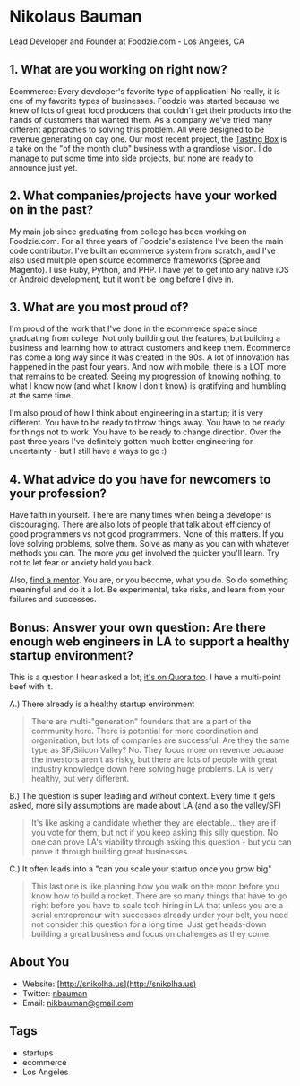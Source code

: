 # Nikolaus Bauman
Lead Developer and Founder at Foodzie.com - Los Angeles, CA


## 1. What are you working on right now?
Ecommerce: Every developer's favorite type of application! No really, it is one of my favorite types of businesses. Foodzie was started because we knew of lots of great food producers that couldn't get their products into the hands of customers that wanted them. As a company we've tried many different approaches to solving this problem. All were designed to be revenue generating on day one. Our most recent project, the [Tasting Box](http://foodzie.com/tastingbox) is a take on the "of the month club" business with a grandiose vision. I do manage to put some time into side projects, but none are ready to announce just yet.


## 2. What companies/projects have your worked on in the past?
My main job since graduating from college has been working on Foodzie.com. For all three years of Foodzie's existence I've been the main code contributor. I've built an ecommerce system from scratch, and I've also used multiple open source ecommerce frameworks (Spree and Magento). I use Ruby, Python, and PHP. I have yet to get into any native iOS or Android development, but it won't be long before I dive in.


## 3. What are you most proud of?
I'm proud of the work that I've done in the ecommerce space since graduating from college. Not only building out the features, but building a business and learning how to attract customers and keep them. Ecommerce has come a long way since it was created in the 90s. A lot of innovation has happened in the past four years. And now with mobile, there is a LOT more that remains to be created. Seeing my progression of knowing nothing, to what I know now (and what I know I don't know) is gratifying and humbling at the same time.

I'm also proud of how I think about engineering in a startup; it is very different. You have to be ready to throw things away. You have to be ready for things not to work. You have to be ready to change direction. Over the past three years I've definitely gotten much better engineering for uncertainty - but I still have a ways to go :)


## 4. What advice do you have for newcomers to your profession?
Have faith in yourself. There are many times when being a developer is discouraging. There are also lots of people that talk about efficiency of good programmers vs not good programmers. None of this matters. If you love solving problems, solve them. Solve as many as you can with whatever methods you can. The more you get involved the quicker you'll learn. Try not to let fear or anxiety hold you back. 

Also, [find a mentor](http://log.snikolha.us/post/4555203368/mentors). You are, or you become, what you do. So do something meaningful and do it a lot. Be experimental, take risks, and learn from your failures and successes.


## Bonus: Answer your own question: Are there enough web engineers in LA to support a healthy startup environment?
This is a question I hear asked a lot; [it's on Quora too](http://www.quora.com/Are-there-enough-web-engineers-in-Los-Angeles-to-support-a-healthy-startup-environment-in-the-city-of-angels). I have a multi-point beef with it. 

A.) There already is a healthy startup environment

>There are multi-"generation" founders that are a part of the community here. There is potential for more coordination and organization, but lots of companies are successful. Are they the same type as SF/Silicon Valley? No. They focus more on revenue because the investors aren't as risky, but there are lots of people with great industry knowledge down here solving huge problems. LA is very healthy, but very different.

B.) The question is super leading and without context. Every time it gets asked, more silly assumptions are made about LA (and also the valley/SF)

>It's like asking a candidate whether they are electable... they are if you vote for them, but not if you keep asking this silly question. No one can prove LA's viability through asking this question - but you can prove it through building great businesses.

C.) It often leads into a "can you scale your startup once you grow big"

>This last one is like planning how you walk on the moon before you know how to build a rocket. There are so many things that have to go right before you have to scale tech hiring in LA that unless you are a serial entrepreneur with successes already under your belt, you need not consider this question for a long time. Just get heads-down building a great business and focus on challenges as they come.


## About You
* Website: [http://snikolha.us](http://snikolha.us)
* Twitter: [nbauman](http://twitter.com/nbauman)
* Email: [nikbauman@gmail.com](mailto:nikbauman@gmail.com)

## Tags
* startups
* ecommerce
* Los Angeles
